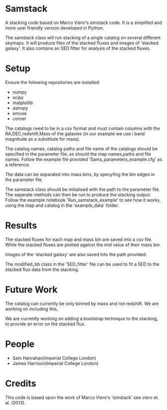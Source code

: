 # Samstack
A stacking code based on Marco Viero's simstack code. It is a simplifed and more user friendly version developed in Python.

The samstack class will run stacking of a single catalog on several different skymaps. It will produce files of the stacked fluxes 
and images of 'stacked galaxy'. It also contains an SED fitter for analysis of the stacked fluxes.

# Setup
Ensure the following repositories are installed:
* numpy
* scipy
* matplotlib
* astropy
* emcee
* corner

The catalogs need to be in a csv format and must contain columns with the RA,DEC,redshift,Mass of the galaxies (in our example we 
use i band magnitude as a substitute for mass).

The catalog names, catalog paths and file name of the catalogs should be specified in the parameter file, as should the map 
names,paths and file names. Follow the example file provided 'Sams_parameters_example.cfg' as a reference. 

The data can be separated into mass bins, by specyfing the bin edges in the parameter file.

The samstack class should be initialised with the path to the parameter file. The seperate methods can then be run to produce the
stacking output. Follow the example notebook 'Run_samstack_example' to see how it works, using the map and catalog in the 
'example_data' folder.

# Results

The stacked fluxes for each map and mass bin are saved into a csv file. While the stacked fluxes are plotted against the mid value
of their mass bin.

Images of the 'stacked galaxy' are also saved into the path provided.

The modified_bb class in the 'SED_fitter' file can be used to fit a SED to the stacked flux data from the stacking.

# Future Work
The catalog can currently be only binned by mass and not redshift. We are working on including this,

We are currently working on adding a bootstrap technique to the stacking, to provide an error on the stacked flux.

# People

* Sam Hanrahan(Imperial College London)
* James Harrison(Imperial College London)

# Credits

This code is based upon the work of Marco Viero's 'simstack' see viero et. al. (2013).




